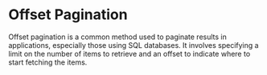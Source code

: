 # Offset Pagination

Offset pagination is a common method used to paginate results in applications, especially those using SQL databases. It involves specifying a limit on the number of items to retrieve and an offset to indicate where to start fetching the items.
